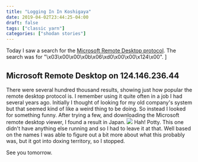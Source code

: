 ```yaml
---
title: "Logging In In Koshigaya"
date: 2019-04-02T23:44:25-04:00
draft: false
tags: ["classic yarn"]
categories: ["shodan stories"]
---
```


Today I saw a search for the [Microsoft Remote Desktop protocol](https://en.wikipedia.org/wiki/Remote_Desktop_Protocol). The search was for "\x03\x00\x00\x0b\x06\xd0\x00\x00\x124\x00".
]
## Microsoft Remote Desktop on 124.146.236.44
There were several hundred thousand results, showing just how popular the remote desktop protocol is. I remember using it quite often in a job I had several years ago. Initially I thought of looking for my old company's system but that seemed kind of like a weird thing to be doing. So instead I looked for something funny. After trying a few, and downloading the Microsoft remote desktop viewer, I found a result in Japan.
![](/images/100Days/Day83/image.jpeg)
Hah! Potty. This one didn't have anything else running and so I had to leave it at that. Well based on the names I was able to figure out a bit more about what this probably was, but it got into doxing territory, so I stopped.

See you tomorrow.
